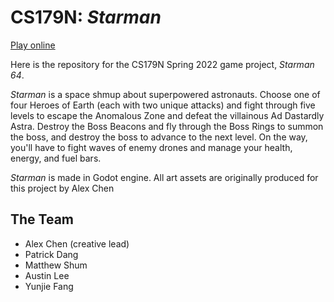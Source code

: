 # CS179N: *Starman*

[Play online](https://ineedauniqueuserna.me/starman/)

Here is the repository for the CS179N Spring 2022 game project, *Starman 64*.

*Starman* is a space shmup about superpowered astronauts. Choose one of four Heroes of Earth (each with two unique attacks) and fight through five levels to escape the Anomalous Zone and defeat the villainous Ad Dastardly Astra. Destroy the Boss Beacons and fly through the Boss Rings to summon the boss, and destroy the boss to advance to the next level. On the way, you'll have to fight waves of enemy drones and manage your health, energy, and fuel bars.

*Starman* is made in Godot engine. All art assets are originally produced for this project by Alex Chen

## The Team
- Alex Chen (creative lead)
- Patrick Dang
- Matthew Shum
- Austin Lee
- Yunjie Fang

